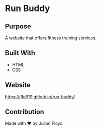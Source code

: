 # Run Buddy

## Purpose
A website that offers fitness training services.

## Built With
* HTML 
* CSS

## Website
https://jflo919.github.io/run-buddy/

## Contribution
Made with ❤️ by Julian Floyd
